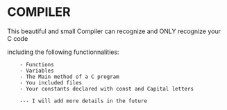 # COMPILER

This beautiful and small Compiler can recognize and ONLY recognize your C code

including the following functionnalities:

        - Functions
        - Variables
        - The Main method of a C program  
        - You included files
        - Your constants declared with const and Capital letters
        
        --- I will add more details in the future
        
        
   
